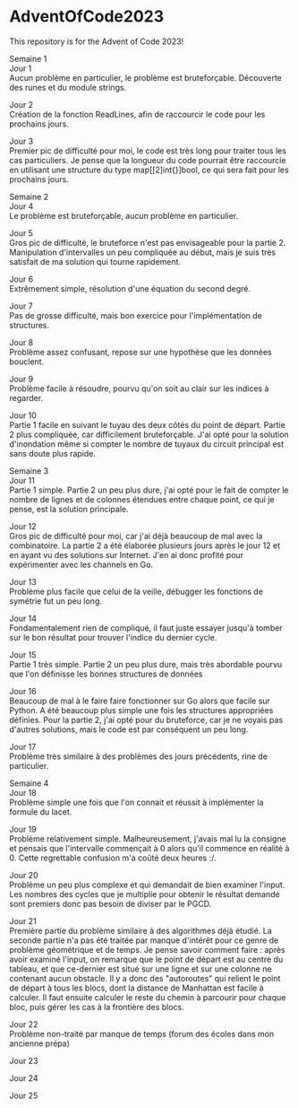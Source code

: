 # AdventOfCode2023
This repository is for the Advent of Code 2023!

Semaine 1\
Jour 1\
Aucun problème en particulier, le problème est bruteforçable. Découverte des runes et du module strings.

Jour 2\
Création de la fonction ReadLines, afin de raccourcir le code pour les prochains jours.

Jour 3\
Premier pic de difficulté pour moi, le code est très long pour traiter tous les cas particuliers. Je pense que la longueur du code pourrait être raccourcie en utilisant une structure du type map[[2]int{}]bool, ce qui sera fait pour les prochains jours.

Semaine 2\
Jour 4\
Le problème est bruteforçable, aucun problème en particulier.

Jour 5\
Gros pic de difficulté, le bruteforce n'est pas envisageable pour la partie 2. Manipulation d'intervalles un peu compliquée au début, mais je suis très satisfait de ma solution qui tourne rapidement.

Jour 6\
Extrêmement simple, résolution d'une équation du second degré.

Jour 7\
Pas de grosse difficulté, mais bon exercice pour l'implémentation de structures.

Jour 8\
Problème assez confusant, repose sur une hypothèse que les données bouclent. 

Jour 9\
Problème facile à résoudre, pourvu qu'on soit au clair sur les indices à regarder.

Jour 10\
Partie 1 facile en suivant le tuyau des deux côtés du point de départ. Partie 2 plus compliquée, car difficilement bruteforçable. J'ai opté pour la solution d'inondation même si compter le nombre de tuyaux du circuit principal est sans doute plus rapide.

Semaine 3\
Jour 11\
Partie 1 simple. Partie 2 un peu plus dure, j'ai opté pour le fait de compter le nombre de lignes et de colonnes étendues entre chaque point, ce qui je pense, est la solution principale.

Jour 12\
Gros pic de difficulté pour moi, car j'ai déjà beaucoup de mal avec la combinatoire. La partie 2 a été élaborée plusieurs jours après le jour 12 et en ayant vu des solutions sur Internet. J'en ai donc profité pour expérimenter avec les channels en Go.

Jour 13\
Problème plus facile que celui de la veille, débugger les fonctions de symétrie fut un peu long.

Jour 14\
Fondamentalement rien de compliqué, il faut juste essayer jusqu'à tomber sur le bon résultat pour trouver l'indice du dernier cycle.

Jour 15\
Partie 1 très simple. Partie 2 un peu plus dure, mais très abordable pourvu que l'on définisse les bonnes structures de données

Jour 16\
Beaucoup de mal à le faire faire fonctionner sur Go alors que facile sur Python. A été beaucoup plus simple une fois les structures appropriées définies. Pour la partie 2, j'ai opté pour du bruteforce, car je ne voyais pas d'autres solutions, mais le code est par conséquent un peu long.

Jour 17\
Problème très similaire à des problèmes des jours précédents, rine de particulier.

Semaine 4\
Jour 18\
Problème simple une fois que l'on connait et réussit à implémenter la formule du lacet.

Jour 19\
Problème relativement simple. Malheureusement, j'avais mal lu la consigne et pensais que l'intervalle commençait à 0 alors qu'il commence en réalité à 0. Cette regrettable confusion m'a coûté deux heures :/.

Jour 20\
Problème un peu plus complexe et qui demandait de bien examiner l'input. Les nombres des cycles que je multiplie pour obtenir le résultat demandé sont premiers donc pas besoin de diviser par le PGCD.

Jour 21\
Première partie du problème similaire à des algorithmes déjà étudié. La seconde partie n'a pas été traitée par manque d'intérêt pour ce genre de problème géométrique et de temps. Je pense savoir comment faire : après avoir examiné l'input, on remarque que le point de départ est au centre du tableau, et que ce-dernier est situé sur une ligne et sur une colonne ne contenant aucun obstacle. Il y a donc des "autoroutes" qui relient le point de départ à tous les blocs, dont la distance de Manhattan est facile à calculer. Il faut ensuite calculer le reste du chemin à parcourir pour chaque bloc, puis gérer les cas à la frontière des blocs.

Jour 22\
Problème non-traité par manque de temps (forum des écoles dans mon ancienne prépa)

Jour 23


Jour 24


Jour 25